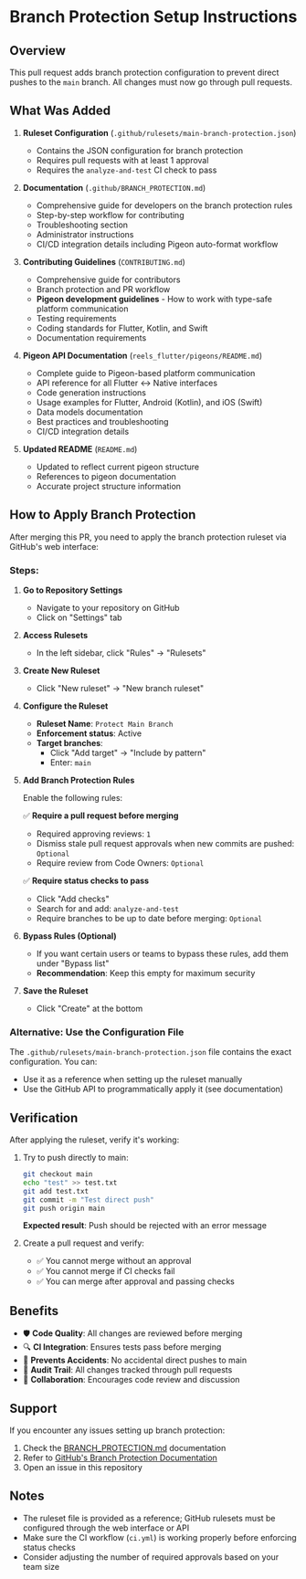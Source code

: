 # Branch Protection Setup Instructions

## Overview

This pull request adds branch protection configuration to prevent direct pushes to the `main` branch. All changes must now go through pull requests.

## What Was Added

1. **Ruleset Configuration** (`.github/rulesets/main-branch-protection.json`)
   - Contains the JSON configuration for branch protection
   - Requires pull requests with at least 1 approval
   - Requires the `analyze-and-test` CI check to pass

2. **Documentation** (`.github/BRANCH_PROTECTION.md`)
   - Comprehensive guide for developers on the branch protection rules
   - Step-by-step workflow for contributing
   - Troubleshooting section
   - Administrator instructions
   - CI/CD integration details including Pigeon auto-format workflow

3. **Contributing Guidelines** (`CONTRIBUTING.md`)
   - Comprehensive guide for contributors
   - Branch protection and PR workflow
   - **Pigeon development guidelines** - How to work with type-safe platform communication
   - Testing requirements
   - Coding standards for Flutter, Kotlin, and Swift
   - Documentation requirements

4. **Pigeon API Documentation** (`reels_flutter/pigeons/README.md`)
   - Complete guide to Pigeon-based platform communication
   - API reference for all Flutter ↔ Native interfaces
   - Code generation instructions
   - Usage examples for Flutter, Android (Kotlin), and iOS (Swift)
   - Data models documentation
   - Best practices and troubleshooting
   - CI/CD integration details

5. **Updated README** (`README.md`)
   - Updated to reflect current pigeon structure
   - References to pigeon documentation
   - Accurate project structure information

## How to Apply Branch Protection

After merging this PR, you need to apply the branch protection ruleset via GitHub's web interface:

### Steps:

1. **Go to Repository Settings**
   - Navigate to your repository on GitHub
   - Click on "Settings" tab

2. **Access Rulesets**
   - In the left sidebar, click "Rules" → "Rulesets"

3. **Create New Ruleset**
   - Click "New ruleset" → "New branch ruleset"

4. **Configure the Ruleset**
   - **Ruleset Name**: `Protect Main Branch`
   - **Enforcement status**: Active
   - **Target branches**: 
     - Click "Add target" → "Include by pattern"
     - Enter: `main`

5. **Add Branch Protection Rules**
   
   Enable the following rules:
   
   ✅ **Require a pull request before merging**
   - Required approving reviews: `1`
   - Dismiss stale pull request approvals when new commits are pushed: `Optional`
   - Require review from Code Owners: `Optional`
   
   ✅ **Require status checks to pass**
   - Click "Add checks"
   - Search for and add: `analyze-and-test`
   - Require branches to be up to date before merging: `Optional`

6. **Bypass Rules (Optional)**
   - If you want certain users or teams to bypass these rules, add them under "Bypass list"
   - **Recommendation**: Keep this empty for maximum security

7. **Save the Ruleset**
   - Click "Create" at the bottom

### Alternative: Use the Configuration File

The `.github/rulesets/main-branch-protection.json` file contains the exact configuration. You can:
- Use it as a reference when setting up the ruleset manually
- Use the GitHub API to programmatically apply it (see documentation)

## Verification

After applying the ruleset, verify it's working:

1. Try to push directly to main:
   ```bash
   git checkout main
   echo "test" >> test.txt
   git add test.txt
   git commit -m "Test direct push"
   git push origin main
   ```
   
   **Expected result**: Push should be rejected with an error message

2. Create a pull request and verify:
   - ✅ You cannot merge without an approval
   - ✅ You cannot merge if CI checks fail
   - ✅ You can merge after approval and passing checks

## Benefits

- 🛡️ **Code Quality**: All changes are reviewed before merging
- 🔍 **CI Integration**: Ensures tests pass before merging
- 🚫 **Prevents Accidents**: No accidental direct pushes to main
- 📝 **Audit Trail**: All changes tracked through pull requests
- 👥 **Collaboration**: Encourages code review and discussion

## Support

If you encounter any issues setting up branch protection:

1. Check the [BRANCH_PROTECTION.md](.github/BRANCH_PROTECTION.md) documentation
2. Refer to [GitHub's Branch Protection Documentation](https://docs.github.com/en/repositories/configuring-branches-and-merges-in-your-repository/managing-rulesets)
3. Open an issue in this repository

## Notes

- The ruleset file is provided as a reference; GitHub rulesets must be configured through the web interface or API
- Make sure the CI workflow (`ci.yml`) is working properly before enforcing status checks
- Consider adjusting the number of required approvals based on your team size
